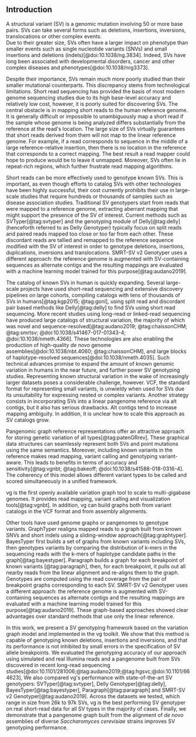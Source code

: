 ## Introduction 

A structural variant (SV) is a genomic mutation involving 50 or more base pairs.
SVs can take several forms such as deletions, insertions, inversions, translocations or other complex events.  
Due to their greater size, SVs often have a larger impact on phenotype than smaller events such as single nucleotide variants (SNVs) and small insertions and deletions (indels)[@doi:10.1038/ng.3834].
Indeed, SVs have long been associated with developmental disorders, cancer and other complex diseases and phenotypes[@doi:10.1038/nrg3373]. 

Despite their importance, SVs remain much more poorly studied than their smaller mutational counterparts.
This discrepancy stems from technological limitations.
Short read sequencing has provided the basis of most modern genome sequencing studies due to its high base-level accuracy and relatively low cost, however, it is poorly suited for discovering SVs.
The central obstacle is in mapping short reads to the human reference genome.
It is generally difficult or impossible to unambiguously map a short read if the sample whose genome is being analyzed differs substantially from the reference at the read's location.
The large size of SVs virtually guarantees that short reads derived from them will not map to the linear reference genome.
For example, if a read corresponds to sequence in the middle of a large reference-relative insertion, then there is no location in the reference that corresponds to a correct mapping.
The best result a read mapper could hope to produce would be to leave it unmapped.
Moreover, SVs often lie in repeat-rich regions, which further frustrate read mapping algorithms.

Short reads can be more effectively used to genotype known SVs.
This is important, as even though efforts to catalog SVs with other technologies have been highly successful, their cost currently prohibits their use in large-scale studies that require hundreds or thousands of samples such as disease association studies.
Traditional SV genotypers start from reads that were mapped to a reference genome, extracting aberrant mapping that might support the presence of the SV of interest.
Current methods such as SVTyper[@tag:svtyper] and the genotyping module of Delly[@tag:delly] (henceforth referred to as Delly Genotyper) typically focus on split reads and paired reads mapped too close or too far from each other.
These discordant reads are tallied and remapped to the reference sequence modified with the SV of interest in order to genotype deletions, insertions, duplications, inversions and translocations.
SMRT-SV v2 Genotyper uses a different approach: the reference genome is augmented with SV-containing sequences as alternate contigs and the resulting mappings are evaluated with a machine learning model trained for this purpose[@tag:audano2019].

The catalog of known SVs in human is quickly expanding.
Several large-scale projects have used short-read sequencing and extensive discovery pipelines on large cohorts, compiling catalogs with tens of thousands of SVs in humans[@tag:kgp2015; @tag:gonl], using split read and discordant pair based methods like Delly[@tag:delly] to find SVs using short read sequencing.
More recent studies using long-read or linked-read sequencing have produced large catalogs of structural variation, the majority of which was novel and sequence-resolved[@tag:audano2019; @tag:chaissonCHM; @tag:smrtsv; @doi:10.1038/s41467-017-01343-4; @doi:10.1038/nmeth.4366].
These technologies are also enabling the production of high-quality *de novo* genome assemblies[@doi:10.1038/nbt.4060; @tag:chaissonCHM], and large blocks of haplotype-resolved sequences[@doi:10.1038/nmeth.4035].
Such technical advances promise to expand the amount of known genomic variation in humans in the near future, and further power SV genotyping studies.
Representing known structural variation in the wake of increasingly larger datasets poses a considerable challenge, however.
VCF, the standard format for representing small variants, is unwieldy when used for SVs due its unsuitability for expressing nested or complex variants.
Another strategy consists in incorporating SVs into a linear pangenome reference via alt contigs, but it also has serious drawbacks.
Alt contigs tend to increase mapping ambiguity.
In addition, it is unclear how to scale this approach as SV catalogs grow.

Pangenomic graph reference representations offer an attractive approach for storing genetic variation of all types[@tag:patenGRrev]. 
These graphical data structures can seamlessly represent both SVs and point mutations using the same semantics.
Moreover, including known variants in the reference makes read mapping, variant calling and genotyping variant-aware.
This leads to benefits in terms of accuracy and sensitivity[@tag:vgnbt; @tag:bakeoff; @doi:10.1038/s41588-018-0316-4].
The coherency of this model allows different variant types to be called and scored simultaneously in a unified framework.

vg is the first openly available variation graph tool to scale to multi-gigabase genomes.
It provides read mapping, variant calling and visualization tools[@tag:vgnbt].
In addition, vg can build graphs both from variant catalogs in the VCF format and from assembly alignments.

Other tools have used genome graphs or pangenomes to genotype variants.
GraphTyper realigns mapped reads to a graph built from known SNVs and short indels using a sliding-window approach[@tag:graphtyper].
BayesTyper first builds a set of graphs from known variants including SVs, then genotypes variants by comparing the distribution of k-mers in the sequencing reads with the k-mers of haplotype candidate paths in the graph[@tag:bayestyper].
Paragraph builds a graph for each breakpoint of known variants [@tag:paragraph], then, for each breakpoint, it pulls out all nearby reads from the linear alignment and re-aligns them to the graph.
Genotypes are computed using the read coverage from the pair of breakpoint graphs corresponding to each SV.
SMRT-SV v2 Genotyper uses a different approach: the reference genome is augmented with SV-containing sequences as alternate contigs and the resulting mappings are evaluated with a machine learning model trained for this purpose[@tag:audano2019].
These graph-based approaches showed clear advantages over standard methods that use only the linear reference.


In this work, we present a SV genotyping framework based on the variation graph model and implemented in the vg toolkit.
We show that this method is capable of genotyping known deletions, insertions and inversions, and that its performance is not inhibited by small errors in the specification of SV allele breakpoints.
We evaluated the genotyping accuracy of our approach using simulated and real Illumina reads and a pangenome built from SVs discovered in recent long-read sequencing studies[@doi:10.1101/281006;@tag:audano2019;@tag:hgsvc;@doi:10.1101/664623], 
We also compared vg's performance with state-of-the-art SV genotypers: SVTyper[@tag:svtyper], Delly Genotyper[@tag:delly], BayesTyper[@tag:bayestyper], Paragraph[@tag:paragraph] and SMRT-SV v2 Genotyper[@tag:audano2019].
Across the datasets we tested, which range in size from 26k to 97k SVs, vg is the best performing SV genotyper on real short-read data for all SV types in the majority of cases.
Finally, we demonstrate that a pangenome graph built from the alignment of *de novo* assemblies of diverse _Saccharomyces cerevisiae_ strains improves SV genotyping performance.
